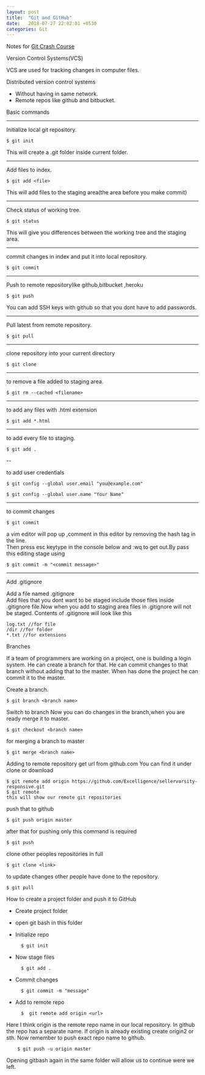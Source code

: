 ```yaml
---
layout: post
title:  "Git and GitHub"
date:   2018-07-27 22:02:01 +0530
categories: Git
---
```


Notes for [Git Crash Course](https://www.youtube.com/watch?v=SWYqp7iY_Tc)

Version Control Systems(VCS)

VCS are used for tracking changes in computer files.  
	
Distributed version control systems

* Without having in same network.
* Remote repos like github and bitbucket.

Basic commands  

 ---

Initialize local git repository.  

	$ git init 

This will create a .git folder inside current folder.  

---
	
Add files to index.	
	
	$ git add <file>  

This will add files to the staging area(the area before you make commit)

---

Check status of working tree. 

	$ git status 

This will give you differences between the working tree and the staging area.  

---

commit changes in index and put it into local repository.

	$ git commit

---

Push to remote repositorylike github,bitbucket ,heroku  
	
	$ git push 
	
You can add SSH keys with github so that you dont have to add passwords.

---

Pull latest from remote repository.

	$ git pull

---

clone repository  into your current directory
	
	$ git clone

---
	
to remove a file added to staging area.

	$ git rm --cached <filename>

---

to add any files with .html extension
	
	$ git add *.html

---

to add every file to staging.
	
	$ git add .   

--

to add user credentials
	
	$ git config --global user.email "you@example.com"
	
	$ git config --global user.name "Your Name"

---

to commit changes
	
	$ git commit
	
a vim editor will pop up ,comment in this editor by removing the hash tag in the line.  
 Then press esc keytype  in the console below and  :wq to get out.By pass this editing stage using
 
 
 	$ git commit -m "<commit message>"

---

	 
Add .gitignore

Add a file named .gitignore  
Add files that you dont want to be staged include those files inside .gitignore file.Now when you add to staging area files in .gitignore will not be staged. Contents of .gitignore will look like this

	log.txt //for file
	/dir //for folder
	*.txt //for extensions
	
Branches

If a team of programmers are working on a project, one is building a login system. He can create a branch for that. He can commit changes to that branch without adding that to the master. When has done the project he can commit it to the master.

Create a branch.

	$ git branch <branch name>

Switch to branch Now you can do changes in the branch,when you are ready merge it to master.
	
	$ git checkout <branch name>

for merging a branch to master
	
	$ git merge <branch name> 

 Adding to remote repository
 get url from github.com
 You can find it under clone or download
 
 	$ git remote add origin https://github.com/Excelligence/sellervarsity-responsive.git
	$ git remote
	this will show our remote git repositories

push that to github

	$ git push origin master

after that for pushing only this command is required

	$ git push

clone other peoples repositories in full

	$ git clone <link>

to update changes other people have done to the repository.

	$ git pull
	
How to create a project folder and push it to GitHub
* Create project folder
* open git bash in this folder
* Initialize repo

  		$ git init

* Now stage files 

		$ git add .

* Commit changes

		$ git commit -m "message"
	
* Add to remote repo

		$  git remote add origin <url>
		
Here I think origin is the remote repo name in our local repository. In github the repo has  a separate name. If origin is already existing create origin2 or sth. Now remember to push exact repo name to github.

		$ git push -u origin master
		
Opening gitbash again in the same folder will allow us to continue were we left.
